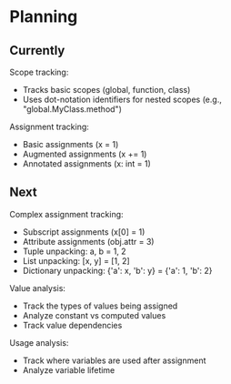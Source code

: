 # Planning

## Currently

Scope tracking:
- Tracks basic scopes (global, function, class)
- Uses dot-notation identifiers for nested scopes (e.g., "global.MyClass.method")

Assignment tracking:
- Basic assignments (x = 1)
- Augmented assignments (x += 1)
- Annotated assignments (x: int = 1)

## Next

Complex assignment tracking:
- Subscript assignments (x[0] = 1)
- Attribute assignments (obj.attr = 3)
- Tuple unpacking: a, b = 1, 2
- List unpacking: [x, y] = [1, 2]
- Dictionary unpacking: {'a': x, 'b': y} = {'a': 1, 'b': 2}

Value analysis:
- Track the types of values being assigned
- Analyze constant vs computed values
- Track value dependencies

Usage analysis:
- Track where variables are used after assignment
- Analyze variable lifetime
